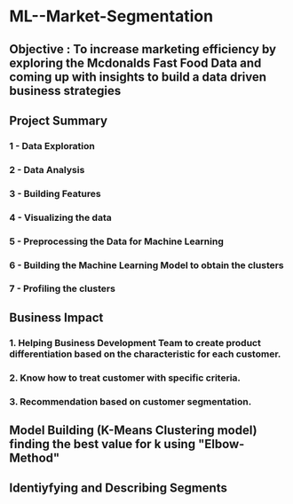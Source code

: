 # ML--Market-Segmentation

## Objective : To increase marketing efficiency by exploring the Mcdonalds Fast Food Data and coming up with insights to build a data driven business strategies

## Project Summary

### 1 - Data Exploration
### 2 - Data Analysis
### 3 - Building Features
### 4 - Visualizing the data
### 5 - Preprocessing the Data for Machine Learning
### 6 - Building the Machine Learning Model to obtain the clusters
### 7 - Profiling the clusters

## Business Impact

### 1. Helping Business Development Team to create product differentiation based on the characteristic for each customer.
### 2. Know how to treat customer with specific criteria.
### 3. Recommendation based on customer segmentation.

## Model Building (K-Means Clustering model) finding the best value for k using "Elbow-Method"

## Identiyfying and Describing Segments
